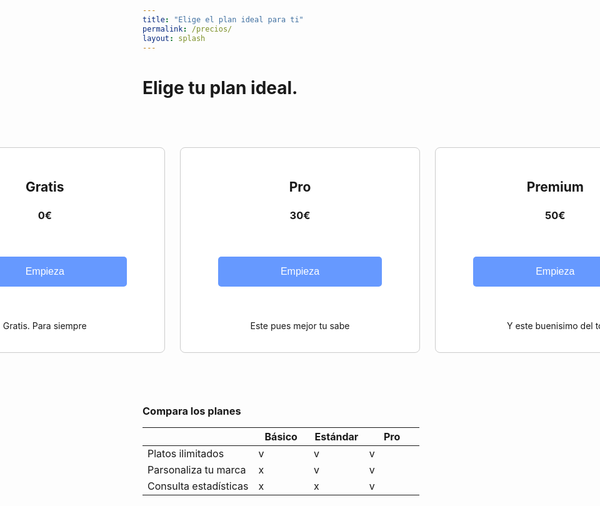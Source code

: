 ```yaml
---
title: "Elige el plan ideal para ti"
permalink: /precios/
layout: splash
---
```


# Elige tu plan ideal.

<style>

/* Aplicar un poco de margen superior al elemento <main> */
main {
    padding-top: 200px; /* Ajusta este valor según sea necesario para evitar el solapamiento */
}
  
.plan-container {
  display: flex;
  justify-content: center;
}

.plan {
  width: 400px; /* Ancho deseado de cada plan */
  padding: 20px;
  border: 1px solid #ccc;
  border-radius: 8px;
  background: white;
  text-align: center;
  margin-bottom: 60px; /* Espacio inferior entre cada plan */
  margin-top: 60px;
  margin-left: 12px;
  margin-right: 12px;
}

.plan-button {
  background-color: #6699ff; /* Cambio de color */
  color: white;
  border: none;
  padding: 15px 100px;
  margin: 40px;
  text-align: center;
  text-decoration: none;
  display: inline-block;
  font-size: 16px;
  border-radius: 5px;
  cursor: pointer;
}

.plan-button:hover {
  background-color: #4c80d9; /* Cambio de color en el hover */
}
</style>

<div class="plan-container">
  <div class="plan">
    <h2>Gratis</h2>
    <h3>0€</h3>
    <button class="plan-button" onclick="location.href='/payment_form/?plan=Gratis'">Empieza</button>
    <p>Gratis. Para siempre</p>
  </div>

  <div class="plan">
    <h2>Pro</h2>
    <h3>30€</h3>
    <button class="plan-button" onclick="location.href='/payment_form/?plan=Pro'">Empieza</button>
    <p>Este pues mejor tu sabe</p>
  </div>

  <div class="plan">
    <h2>Premium</h2>
    <h3>50€</h3>
    <button class="plan-button" onclick="location.href='/payment_form/?plan=Premium'">Empieza</button>
    <p>Y este buenisimo del to</p>
  </div>
</div>



<h3> Compara los planes </h3>
<style>

.table-container {
  margin-top: 60px; /* Ajusta el margen superior según sea necesario */
}

.table-container table {
  width: 1600px;
  border-collapse: collapse;
}

.table-container th, .table-container td {
  padding: 8px;
  border: 1px solid #ccc;
  text-align: left;
}
</style>

<div class="table-container">
  <table>
    <thead>
      <tr>
        <th style="width: 40%;"></th>
        <th style="width: 20%;text-align: center;">Básico</th>
        <th style="width: 20%;text-align: center;">Estándar</th>
        <th style="width: 20%;text-align: center;">Pro</th>
      </tr>
    </thead>
    <tbody>
      <tr>
        <td>Platos ilimitados</td>
        <td>v</td>
        <td>v</td>
        <td>v</td>
      </tr>
      <tr>
        <td>Parsonaliza tu marca</td>
        <td>x</td>
        <td>v</td>
        <td>v</td>
      </tr>
      <tr>
        <td>Consulta estadísticas</td>
        <td>x</td>
        <td>x</td>
        <td>v</td>
      </tr>
    </tbody>
  </table>
</div>

